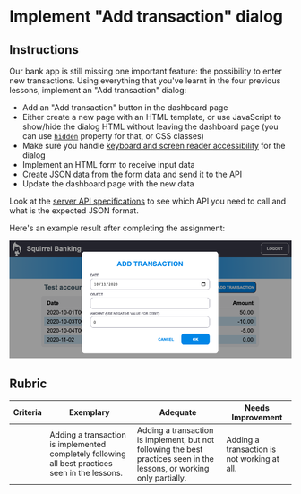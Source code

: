# Implement "Add transaction" dialog

## Instructions

Our bank app is still missing one important feature: the possibility to enter new transactions.
Using everything that you've learnt in the four previous lessons, implement an "Add transaction" dialog:

- Add an "Add transaction" button in the dashboard page
- Either create a new page with an HTML template, or use JavaScript to show/hide the dialog HTML without leaving the dashboard page (you can use [`hidden`](https://developer.mozilla.org/docs/Web/HTML/Global_attributes/hidden) property for that, or CSS classes)
- Make sure you handle [keyboard and screen reader accessibility](https://developer.paciellogroup.com/blog/2018/06/the-current-state-of-modal-dialog-accessibility/) for the dialog
- Implement an HTML form to receive input data
- Create JSON data from the form data and send it to the API
- Update the dashboard page with the new data

Look at the [server API specifications](../api/README.md) to see which API you need to call and what is the expected JSON format.

Here's an example result after completing the assignment:

![Screenshot showing an example "Add transaction" dialog](./images/dialog.png)

## Rubric

| Criteria | Exemplary                                                                                        | Adequate                                                                                                                | Needs Improvement                           |
| -------- | ------------------------------------------------------------------------------------------------ | ----------------------------------------------------------------------------------------------------------------------- | --------------------------------------------|
|          | Adding a transaction is implemented completely following all best practices seen in the lessons. | Adding a transaction is implement, but not following the best practices seen in the lessons, or working only partially. | Adding a transaction is not working at all. |
